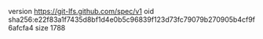 version https://git-lfs.github.com/spec/v1
oid sha256:e22f83a1f7435d8bf1d4e0b5c96839f123d73fc79079b270905b4cf9f6afcfa4
size 1788
